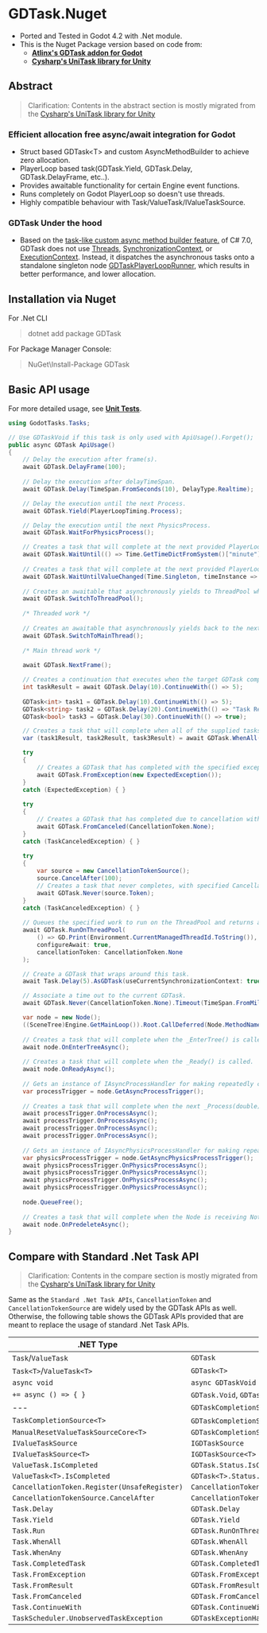 # GDTask.Nuget

- Ported and Tested in Godot 4.2 with .Net module.
- This is the Nuget Package version based on code from:
  - **[Atlinx's GDTask addon for Godot](https://github.com/Fractural/GDTask)**
  - **[Cysharp's UniTask library for Unity](https://github.com/Cysharp/UniTask)**

## Abstract

> Clarification: Contents in the abstract section is mostly migrated from the [Cysharp's UniTask library for Unity](https://github.com/Cysharp/UniTask)

### Efficient allocation free async/await integration for Godot

- Struct based GDTask\<T\> and custom AsyncMethodBuilder to achieve zero allocation.
- PlayerLoop based task(GDTask.Yield, GDTask.Delay, GDTask.DelayFrame, etc..).
- Provides awaitable functionality for certain Engine event functions.
- Runs completely on Godot PlayerLoop so doesn't use threads.
- Highly compatible behaviour with Task/ValueTask/IValueTaskSource.

### GDTask Under the hood

- Based on the [task-like custom async method builder feature.](https://github.com/dotnet/roslyn/blob/main/docs/features/task-types.md) of C# 7.0, GDTask does not use [Threads](https://learn.microsoft.com/en-us/dotnet/standard/threading/using-threads-and-threading), [SynchronizationContext](https://learn.microsoft.com/en-us/dotnet/api/system.threading.synchronizationcontext), or [ExecutionContext](https://learn.microsoft.com/en-us/dotnet/api/system.threading.executioncontext). Instead, it dispatches the asynchronous tasks onto a standalone singleton node [GDTaskPlayerLoopRunner](https://github.com/Delsin-Yu/GDTask.Nuget/blob/main/GDTask/src/Autoload/GDTaskPlayerLoopRunner.cs), which results in better performance, and lower allocation.

## Installation via Nuget

For .Net CLI
> dotnet add package GDTask

For Package Manager Console:
> NuGet\Install-Package GDTask

## Basic API usage

For more detailed usage, see **[Unit Tests](https://github.com/Delsin-Yu/GDTask.Nuget/tree/main/GDTask.Tests/test)**.

```csharp
using GodotTasks.Tasks;

// Use GDTaskVoid if this task is only used with ApiUsage().Forget();
public async GDTask ApiUsage()
{
    // Delay the execution after frame(s).
    await GDTask.DelayFrame(100); 
    
    // Delay the execution after delayTimeSpan.
    await GDTask.Delay(TimeSpan.FromSeconds(10), DelayType.Realtime);

    // Delay the execution until the next Process.
    await GDTask.Yield(PlayerLoopTiming.Process);

    // Delay the execution until the next PhysicsProcess.
    await GDTask.WaitForPhysicsProcess();

    // Creates a task that will complete at the next provided PlayerLoopTiming when the supplied predicate evaluates to true
    await GDTask.WaitUntil(() => Time.GetTimeDictFromSystem()["minute"].AsInt32() % 2 == 0);
    
    // Creates a task that will complete at the next provided PlayerLoopTiming when the provided monitorFunction returns a different value.
    await GDTask.WaitUntilValueChanged(Time.Singleton, timeInstance => timeInstance.GetTimeDictFromSystem()["minute"]);
    
    // Creates an awaitable that asynchronously yields to ThreadPool when awaited.
    await GDTask.SwitchToThreadPool();
    
    /* Threaded work */
    
    // Creates an awaitable that asynchronously yields back to the next Process from the main thread when awaited.
    await GDTask.SwitchToMainThread();
    
    /* Main thread work */
    
    await GDTask.NextFrame();

    // Creates a continuation that executes when the target GDTask completes.
    int taskResult = await GDTask.Delay(10).ContinueWith(() => 5);
    
    GDTask<int> task1 = GDTask.Delay(10).ContinueWith(() => 5);
    GDTask<string> task2 = GDTask.Delay(20).ContinueWith(() => "Task Result");
    GDTask<bool> task3 = GDTask.Delay(30).ContinueWith(() => true);

    // Creates a task that will complete when all of the supplied tasks have completed.
    var (task1Result, task2Result, task3Result) = await GDTask.WhenAll(task1, task2, task3);

    try
    {
        // Creates a GDTask that has completed with the specified exception.
        await GDTask.FromException(new ExpectedException());
    }
    catch (ExpectedException) { }
    
    try
    {
        // Creates a GDTask that has completed due to cancellation with the specified cancellation token.
        await GDTask.FromCanceled(CancellationToken.None);
    }
    catch (TaskCanceledException) { }
    
    try
    {
        var source = new CancellationTokenSource();
        source.CancelAfter(100);
        // Creates a task that never completes, with specified CancellationToken.
        await GDTask.Never(source.Token);
    }
    catch (TaskCanceledException) { }
    
    // Queues the specified work to run on the ThreadPool and returns a GDTask handle for that work.
    await GDTask.RunOnThreadPool(
        () => GD.Print(Environment.CurrentManagedThreadId.ToString()),
        configureAwait: true,
        cancellationToken: CancellationToken.None
    );

    // Create a GDTask that wraps around this task.
    await Task.Delay(5).AsGDTask(useCurrentSynchronizationContext: true);

    // Associate a time out to the current GDTask.
    await GDTask.Never(CancellationToken.None).Timeout(TimeSpan.FromMilliseconds(5));

    var node = new Node();
    ((SceneTree)Engine.GetMainLoop()).Root.CallDeferred(Node.MethodName.AddChild, node);
    
    // Creates a task that will complete when the _EnterTree() is called.
    await node.OnEnterTreeAsync();
    
    // Creates a task that will complete when the _Ready() is called.
    await node.OnReadyAsync();
    
    // Gets an instance of IAsyncProcessHandler for making repeatedly calls on OnProcessAsync().
    var processTrigger = node.GetAsyncProcessTrigger();
    
    // Creates a task that will complete when the next _Process(double) is called.
    await processTrigger.OnProcessAsync();
    await processTrigger.OnProcessAsync();
    await processTrigger.OnProcessAsync();
    await processTrigger.OnProcessAsync();
    
    // Gets an instance of IAsyncPhysicsProcessHandler for making repeatedly calls on OnPhysicsProcessAsync().
    var physicsProcessTrigger = node.GetAsyncPhysicsProcessTrigger();
    await physicsProcessTrigger.OnPhysicsProcessAsync();
    await physicsProcessTrigger.OnPhysicsProcessAsync();
    await physicsProcessTrigger.OnPhysicsProcessAsync();
    await physicsProcessTrigger.OnPhysicsProcessAsync();    
    
    node.QueueFree();
    
    // Creates a task that will complete when the Node is receiving NotificationPredelete.
    await node.OnPredeleteAsync();
}
```

## Compare with Standard .Net Task API

> Clarification: Contents in the compare section is mostly migrated from the [Cysharp's UniTask library for Unity](https://github.com/Cysharp/UniTask)

Same as the `Standard .Net Task APIs`, `CancellationToken` and `CancellationTokenSource` are widely used by the GDTask APIs as well.<br>
Otherwise, the following table shows the GDTask APIs provided that are meant to replace the usage of standard .Net Task APIs.

| .NET Type                                    | GDTask Type                                                      |
|----------------------------------------------|------------------------------------------------------------------|
| `Task`/`ValueTask`                           | `GDTask`                                                         |
| `Task<T>`/`ValueTask<T>`                     | `GDTask<T>`                                                      |
| `async void`                                 | `async GDTaskVoid`                                               |
| `+= async () => { }`                         | `GDTask.Void`, `GDTask.Action`                                   |
| ---                                          | `GDTaskCompletionSource`                                         |
| `TaskCompletionSource<T>`                    | `GDTaskCompletionSource<T>`/`AutoResetGDTaskCompletionSource<T>` |
| `ManualResetValueTaskSourceCore<T>`          | `GDTaskCompletionSourceCore<T>`                                  |
| `IValueTaskSource`                           | `IGDTaskSource`                                                  |
| `IValueTaskSource<T>`                        | `IGDTaskSource<T>`                                               |
| `ValueTask.IsCompleted`                      | `GDTask.Status.IsCompleted()`                                    |
| `ValueTask<T>.IsCompleted`                   | `GDTask<T>.Status.IsCompleted()`                                 |
| `CancellationToken.Register(UnsafeRegister)` | `CancellationToken.RegisterWithoutCaptureExecutionContext`       |
| `CancellationTokenSource.CancelAfter`        | `CancellationTokenSource.CancelAfterSlim`                        |
| `Task.Delay`                                 | `GDTask.Delay`                                                   |
| `Task.Yield`                                 | `GDTask.Yield`                                                   |
| `Task.Run`                                   | `GDTask.RunOnThreadPool`                                         |
| `Task.WhenAll`                               | `GDTask.WhenAll`                                                 |
| `Task.WhenAny`                               | `GDTask.WhenAny`                                                 |
| `Task.CompletedTask`                         | `GDTask.CompletedTask`                                           |
| `Task.FromException`                         | `GDTask.FromException`                                           |
| `Task.FromResult`                            | `GDTask.FromResult`                                              |
| `Task.FromCanceled`                          | `GDTask.FromCanceled`                                            |
| `Task.ContinueWith`                          | `GDTask.ContinueWith`                                            |
| `TaskScheduler.UnobservedTaskException`      | `GDTaskExceptionHandler.UnobservedTaskException`                 |
